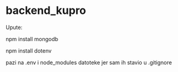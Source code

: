 # backend_kupro

Upute:

npm install mongodb

npm install dotenv

pazi na .env i node_modules datoteke jer sam ih stavio u .gitignore
